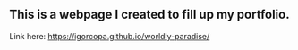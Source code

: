 ## This is a webpage I created to fill up my portfolio.

Link here: https://igorcopa.github.io/worldly-paradise/
